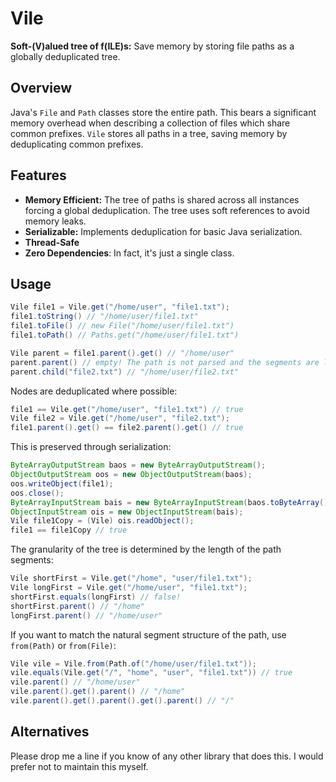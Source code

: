# Vile

**Soft-(V)alued tree of f(ILE)s:** Save memory by storing file paths as a globally deduplicated tree.

## Overview

Java's `File` and `Path` classes store the entire path.
This bears a significant memory overhead when describing a collection of files which share common prefixes.
`Vile` stores all paths in a tree, saving memory by deduplicating common prefixes.

## Features

- **Memory Efficient:** The tree of paths is shared across all instances forcing a global deduplication.
  The tree uses soft references to avoid memory leaks.
- **Serializable:** Implements deduplication for basic Java serialization.
- **Thread-Safe**
- **Zero Dependencies**: In fact, it's just a single class.

## Usage

```java
Vile file1 = Vile.get("/home/user", "file1.txt");
file1.toString() // "/home/user/file1.txt"
file1.toFile() // new File("/home/user/file1.txt")
file1.toPath() // Paths.get("/home/user/file1.txt")

Vile parent = file1.parent().get() // "/home/user"
parent.parent() // empty! The path is not parsed and the segments are left as-is.
parent.child("file2.txt") // "/home/user/file2.txt"
```

Nodes are deduplicated where possible:
```java
file1 == Vile.get("/home/user", "file1.txt") // true
Vile file2 = Vile.get("/home/user", "file2.txt");
file1.parent().get() == file2.parent().get() // true
```

This is preserved through serialization:
```java
ByteArrayOutputStream baos = new ByteArrayOutputStream();
ObjectOutputStream oos = new ObjectOutputStream(baos);
oos.writeObject(file1);
oos.close();
ByteArrayInputStream bais = new ByteArrayInputStream(baos.toByteArray());
ObjectInputStream ois = new ObjectInputStream(bais);
Vile file1Copy = (Vile) ois.readObject();
file1 == file1Copy // true
```


The granularity of the tree is determined by the length of the path segments:
```java
Vile shortFirst = Vile.get("/home", "user/file1.txt");
Vile longFirst = Vile.get("/home/user", "file1.txt");
shortFirst.equals(longFirst) // false!
shortFirst.parent() // "/home"
longFirst.parent() // "/home/user"
```

If you want to match the natural segment structure of the path, use `from(Path)` or `from(File)`:
```java
Vile vile = Vile.from(Path.of("/home/user/file1.txt"));
vile.equals(Vile.get("/", "home", "user", "file1.txt")) // true
vile.parent() // "/home/user"
vile.parent().get().parent() // "/home"
vile.parent().get().parent().get().parent() // "/"
```

## Alternatives

Please drop me a line if you know of any other library that does this.
I would prefer not to maintain this myself.
